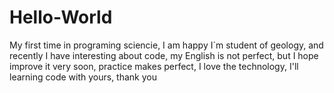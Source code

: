 # Hello-World
My first time in programing sciencie, I am happy
I´m student of geology, and recently I have interesting about code, my English is not perfect, but I hope improve it very soon, practice makes perfect, I love the technology, I'll learning code with yours, thank you
